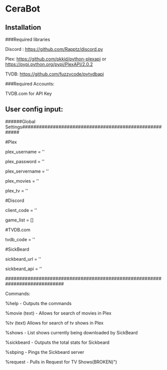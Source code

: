 # CeraBot

## Installation
  ###Required libraries
  
  Discord : https://github.com/Rapptz/discord.py
  
  Plex: https://github.com/pkkid/python-plexapi or https://pypi.python.org/pypi/PlexAPI/2.0.2
  
  TVDB: https://github.com/fuzzycode/pytvdbapi
  
  ###Required Accounts:
  
  TVDB.com for API Key

  
## User config input:
######Global Settings#######################################################

#Plex

plex_username = ''

plex_password = ''

plex_servername = ''

plex_movies = ''

plex_tv = ''

#Discord

client_code = ''

game_list = []

#TVDB.com

tvdb_code = ''

#SickBeard

sickbeard_url = ''

sickbeard_api = ''

#############################################################################

Commands:

%help - Outputs the commands

%movie (text) - Allows for search of movies in Plex

%tv (text) Allows for search of tv shows in Plex

%shows - List shows currently being downloaded by SickBeard

%sickbeard - Outputs the total stats for Sickbeard

%sbping - Pings the Sickbeard server

%request - Pulls in Request for TV Shows(BROKEN)")
